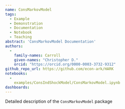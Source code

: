 ```yaml
---
name: ConsMarkovModel
tags:
  - Example
  - Demonstration
  - Documentation
  - Notebook
  - Teaching
abstract: 'ConsMarkovModel Documentation'
authors:
  -
    family-names: Carroll
    given-names: "Christopher D."
    orcid: "https://orcid.org/0000-0003-3732-9312"
github_repo_url: https://github.com/econ-ark/HARK
notebooks:
  - 
    examples/ConsIndShockModel/ConsMarkovModel.ipynb
dashboards:
---
```


Detailed description of the `ConsMarkovModel` package
